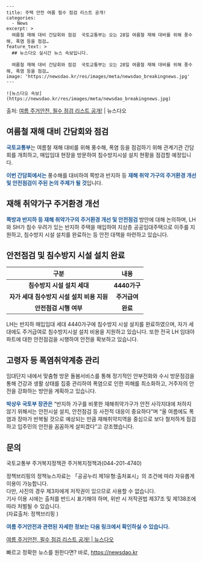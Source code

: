     ---
    title: 주택 안전 여름 필수 점검 리스트 공개!
    categories:
      - News
    excerpt: >
      여름철 재해 대비 간담회와 점검  국토교통부는 오는 28일 여름철 재해 대비를 위해 풍수해, 폭염 등을 점검…
    feature_text: >
      ## 뉴스다오 실시간 뉴스 속보입니다.
    
      여름철 재해 대비 간담회와 점검  국토교통부는 오는 28일 여름철 재해 대비를 위해 풍수해, 폭염 등을 점검…
    image: 'https://newsdao.kr/res/images/meta/newsdao_breakingnews.jpg'
    ---
    
    ![뉴스다오 속보](https://newsdao.kr/res/images/meta/newsdao_breakingnews.jpg)

<p>출처: <a href="https://newsdao.kr/4481" rel="dofollow">여름 주거안전, 필수 점검 리스트 공개!</a> | 뉴스다오</p>

<h2 data-ke-size="size26">여름철 재해 대비 간담회와 점검</h2>
<p data-ke-size="size16"><b><span style="color: #1a5490;">국토교통부</span></b>는 여름철 재해 대비를 위해 풍수해, 폭염 등을 점검하기 위해 관계기관 간담회를 개최하고, 매입임대 현장을 방문하여 침수방지시설 설치 현황을 점검할 예정입니다.</p>
<p data-ke-size="size16"><b><span style="color: #1a5490;">이번 간담회에서는</span></b> 풍수해를 대비하여 쪽방과 반지하 등 <b><span style="color: #1a5490;">재해 취약 가구의 주거환경 개선 및 안전점검이 주된 논의 주제가 될 것</span></b>입니다.</p>

<h2 data-ke-size="size26">재해 취약가구 주거환경 개선</h2>
<p data-ke-size="size16"><b><span style="color: #1a5490;">쪽방과 반지하 등 재해 취약가구의 주거환경 개선 및 안전점검</span></b> 방안에 대해 논의하며, LH와 SH가 침수 우려가 있는 반지하 주택을 매입하여 지상층 공공임대주택으로 이주를 지원하고, 침수방지 시설 설치를 완료하는 등 안전 대책을 마련하고 있습니다.</p>

<h2 data-ke-size="size26">안전점검 및 침수방지 시설 설치 완료</h2>
<table>
	<thead>
		<tr>
			<th>구분</th>
			<th>내용</th>
		</tr>
	</thead>
	<tbody>
		<tr>
			<td style="text-align: center; height: 17px;"><b>침수방지 시설 설치 세대</b></td>
			<td style="text-align: center; height: 17px;"><b>4440가구</b></td>
		</tr>
		<tr>
			<td style="text-align: center; height: 17px;"><b>자가 세대 침수방지 시설 설치 비용 지원</b></td>
			<td style="text-align: center; height: 17px;"><b>주거급여</b></td>
		</tr>
		<tr>
			<td style="text-align: center; height: 17px;"><b>안전점검 시행 여부</b></td>
			<td style="text-align: center; height: 17px;"><b>완료</b></td>
		</tr>
	</tbody>
</table>
<p data-ke-size="size16">LH는 반지하 매입임대 세대 4440가구에 침수방지 시설 설치를 완료하였으며, 자가 세대에도 주거급여로 침수방지시설 설치 비용을 지원하고 있습니다. 또한 전국 LH 임대아파트에 대한 안전점검을 시행하여 안전을 확보하고 있습니다.</p>

<h2 data-ke-size="size26">고령자 등 폭염취약계층 관리</h2>
<p data-ke-size="size16">임대단지 내에서 맞춤형 방문 돌봄서비스를 통해 정기적인 안부전화와 수시 방문점검을 통해 건강과 생활 상태를 집중 관리하여 폭염으로 인한 피해를 최소화하고, 거주자의 안전을 강화하는 방안을 계획하고 있습니다.</p>
<p data-ke-size="size16"><b><span style="color: #1a5490;">박상우 국토부 장관은</span></b> “반지하 가구를 비롯한 재해취약가구가 안전 사각지대에 처하지 않기 위해서는 안전시설 설치, 안전점검 등 사전적 대응이 중요하다”며 “올 여름에도 폭염과 장마가 반복될 것으로 예상되는 만큼 재해취약지역을 중심으로 보다 철저하게 점검하고 입주민의 안전을 꼼꼼하게 살피겠다”고 강조했습니다.</p>

<h2 data-ke-size="size26">문의</h2>
<p data-ke-size="size16">국토교통부 주거복지정책관 주거복지정책과(044-201-4740)</p>
<p data-ke-size="size16">정책브리핑의 정책뉴스자료는 「공공누리 제1유형:출처표시」의 조건에 따라 자유롭게 이용이 가능합니다.<br />다만, 사진의 경우 제3자에게 저작권이 있으므로 사용할 수 없습니다.<br />기사 이용 시에는 출처를 반드시 표기해야 하며, 위반 시 저작권법 제37조 및 제138조에 따라 처벌될 수 있습니다. <br />(자료출처: 정책브리핑 )</p>

<p data-ke-size="size16"><b><span style="color: #1a5490;">여름 주거안전과 관련된 자세한 정보는 다음 링크에서 확인하실 수 있습니다.</span></b></p>
<p data-ke-size="size16"><a href="https://newsdao.kr/4481">여름 주거안전, 필수 점검 리스트 공개! | 뉴스다오</a></p> 

빠르고 정확한 뉴스를 원한다면? 바로, <a href="https://newsdao.kr" rel="dofollow">https://newsdao.kr</a>


    
